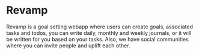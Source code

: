# Revamp

Revamp is a goal setting webapp where users can create goals, associated tasks and todos, you can write daily, monthly and weekly journals, or it will be written for you based on your tasks. Also, we have social communities where you can invite people and uplift each other.
